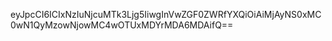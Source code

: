eyJpcCI6ICIxNzIuNjcuMTk3Ljg5IiwgInVwZGF0ZWRfYXQiOiAiMjAyNS0xMC0wN1QyMzowNjowMC4wOTUxMDYrMDA6MDAifQ==